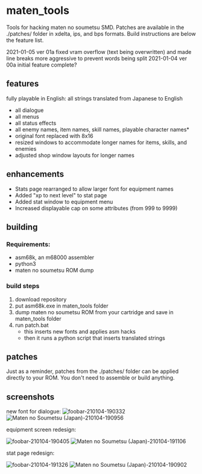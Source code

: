 # maten_tools
 Tools for hacking maten no soumetsu SMD. Patches are available in the ./patches/ folder in xdelta, ips, and bps formats. Build instructions are below the feature list.

2021-01-05	ver 01a	fixed vram overflow (text being overwritten) and made line breaks more aggressive to prevent words being split
2021-01-04	ver 00a	initial feature complete?
## features
fully playable in English: all strings translated from Japanese to English
* all dialogue
* all menus
* all status effects
* all enemy names, item names, skill names, playable character names*
* original font replaced with 8x16
* resized windows to accommodate longer names for items, skills, and enemies
* adjusted shop window layouts for longer names
	
## enhancements
* Stats page rearranged to allow larger font for equipment names
* Added "xp to next level" to stat page
* Added stat window to equipment menu
* Increased displayable cap on some attributes (from 999 to 9999)

## building
### Requirements:
* asm68k, an m68000 assembler
* python3
* maten no soumetsu ROM dump
### build steps
1. download repository
1. put asm68k.exe in maten_tools folder
2. dump maten no soumetsu ROM from your cartridge and save in maten_tools folder
3. run patch.bat
	* this inserts new fonts and applies asm hacks
	* then it runs a python script that inserts translated strings
 
 ## patches
 Just as a reminder, patches from the ./patches/ folder can be applied directly to your ROM. You don't need to assemble or build anything.
 
 ## screenshots
 new font for dialogue:
 ![foobar-210104-190332](https://user-images.githubusercontent.com/44418517/103598015-3b94d480-4ec7-11eb-93f0-b01040f8cf30.png)
![Maten no Soumetsu (Japan)-210104-190956](https://user-images.githubusercontent.com/44418517/103598018-3b94d480-4ec7-11eb-8851-b307e36764a3.png)

equipment screen redesign:

![foobar-210104-190405](https://user-images.githubusercontent.com/44418517/103598113-6c750980-4ec7-11eb-82fb-1ecf9c2903d8.png)
![Maten no Soumetsu (Japan)-210104-191106](https://user-images.githubusercontent.com/44418517/103598114-6c750980-4ec7-11eb-99ce-c9d6978d8d29.png)

stat page redesign:

![foobar-210104-191326](https://user-images.githubusercontent.com/44418517/103598143-7f87d980-4ec7-11eb-9d6b-4fbcc4c0b03c.png)
![Maten no Soumetsu (Japan)-210104-190902](https://user-images.githubusercontent.com/44418517/103598145-7f87d980-4ec7-11eb-90b8-1b7c2e0caa20.png)

